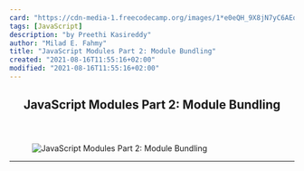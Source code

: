 ```yaml
---
card: "https://cdn-media-1.freecodecamp.org/images/1*e0eQH_9X8jN7yC6AEqlvdQ.jpeg"
tags: [JavaScript]
description: "by Preethi Kasireddy"
author: "Milad E. Fahmy"
title: "JavaScript Modules Part 2: Module Bundling"
created: "2021-08-16T11:55:16+02:00"
modified: "2021-08-16T11:55:16+02:00"
---
```

<div class="site-wrapper">
<main id="site-main" class="site-main outer">
<div class="inner">
<article class="post-full post tag-javascript tag-es6 tag-programming tag-technology tag-software-development ">
<header class="post-full-header">
<h1 class="post-full-title">JavaScript Modules Part 2: Module Bundling</h1>
</header>
<figure class="post-full-image">
<picture>
<source media="(max-width: 700px)" sizes="1px" srcset="data:image/gif;base64,R0lGODlhAQABAIAAAAAAAP///yH5BAEAAAAALAAAAAABAAEAAAIBRAA7 1w">
<source media="(min-width: 701px)" sizes="(max-width: 800px) 400px,
(max-width: 1170px) 700px,
1400px" srcset="https://cdn-media-1.freecodecamp.org/images/1*e0eQH_9X8jN7yC6AEqlvdQ.jpeg 300w,
https://cdn-media-1.freecodecamp.org/images/1*e0eQH_9X8jN7yC6AEqlvdQ.jpeg 600w,
https://cdn-media-1.freecodecamp.org/images/1*e0eQH_9X8jN7yC6AEqlvdQ.jpeg 1000w,
https://cdn-media-1.freecodecamp.org/images/1*e0eQH_9X8jN7yC6AEqlvdQ.jpeg 2000w">
<img onerror="this.style.display='none'" src="https://cdn-media-1.freecodecamp.org/images/1*e0eQH_9X8jN7yC6AEqlvdQ.jpeg" alt="JavaScript Modules Part 2: Module Bundling">
</picture>
</figure>
<section class="post-full-content">
<div class="post-content medium-migrated-article">
</div>
<hr>
</section>
</article>
</div>
</main>
</div>
<!-- Google Tag Manager (noscript) -->
<!-- End Google Tag Manager (noscript) -->
